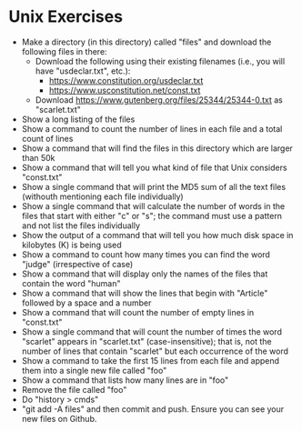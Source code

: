 # Unix Exercises

* Make a directory (in this directory) called "files" and download the following files in there:
	* Download the following using their existing filenames (i.e., you will have "usdeclar.txt", etc.):
		* https://www.constitution.org/usdeclar.txt
		* https://www.usconstitution.net/const.txt
	* Download https://www.gutenberg.org/files/25344/25344-0.txt as "scarlet.txt"
* Show a long listing of the files
* Show a command to count the number of lines in each file and a total count of lines
* Show a command that will find the files in this directory which are larger than 50k
* Show a command that will tell you what kind of file that Unix considers "const.txt"
* Show a single command that will print the MD5 sum of all the text files (withouth mentioning each file individually)
* Show a single command that will calculate the number of words in the files that start with either "c" or "s"; the command must use a pattern and not list the files individually
* Show the output of a command that will tell you how much disk space in kilobytes (K) is being used
* Show a command to count how many times you can find the word "judge" (irrespective of case)
* Show a command that will display only the names of the files that contain the word "human" 
* Show a command that will show the lines that begin with "Article" followed by a space and a number
* Show a command that will count the number of empty lines in "const.txt"
* Show a single command that will count the number of times the word "scarlet" appears in "scarlet.txt" (case-insensitive); that is, not the number of lines that contain "scarlet" but each occurrence of the word
* Show a command to take the first 15 lines from each file and append them into a single new file called "foo"
* Show a command that lists how many lines are in "foo"
* Remove the file called "foo"
* Do "history > cmds"
* "git add -A files" and then commit and push. Ensure you can see your new files on Github.
